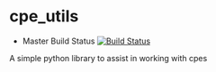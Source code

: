 # cpe_utils

* Master Build Status [![Build Status](https://travis-ci.org/ExodusIntelligence/cpe_utils.svg?branch=master)](https://travis-ci.org/ExodusIntelligence/cpe_utils)

A simple python library to assist in working with cpes